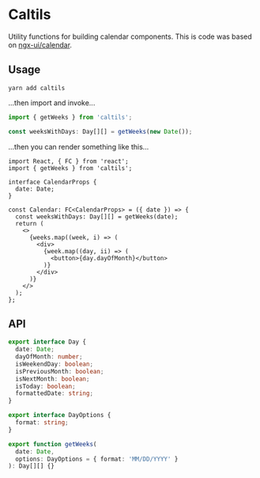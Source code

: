 # Caltils
Utility functions for building calendar components. This is code was based on [ngx-ui/calendar](https://github.com/swimlane/ngx-ui/blob/master/projects/swimlane/ngx-ui/src/lib/components/calendar/utils/get-weeks-for-days/get-weeks-for-days.util.ts).

## Usage
```
yarn add caltils
```

...then import and invoke...

```ts
import { getWeeks } from 'caltils';

const weeksWithDays: Day[][] = getWeeks(new Date());
```

...then you can render something like this...

```tsx
import React, { FC } from 'react';
import { getWeeks } from 'caltils';

interface CalendarProps {
  date: Date;
}

const Calendar: FC<CalendarProps> = ({ date }) => {
  const weeksWithDays: Day[][] = getWeeks(date);
  return (
    <>
      {weeks.map((week, i) => (
        <div>
          {week.map((day, ii) => (
            <button>{day.dayOfMonth}</button>
          )}
        </div>
      )}
    </>
  );
};
```

## API
```ts
export interface Day {
  date: Date;
  dayOfMonth: number;
  isWeekendDay: boolean;
  isPreviousMonth: boolean;
  isNextMonth: boolean;
  isToday: boolean;
  formattedDate: string;
}

export interface DayOptions {
  format: string;
}

export function getWeeks(
  date: Date,
  options: DayOptions = { format: 'MM/DD/YYYY' }
): Day[][] {}
```
